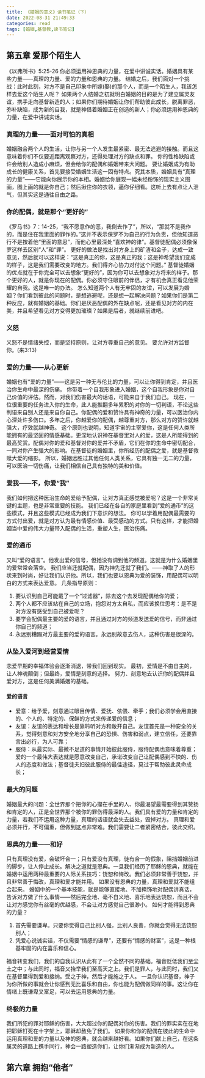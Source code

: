 ```yaml
---
title: 《婚姻的意义》读书笔记（下）
date: 2022-08-31 21:49:33
categories: read
tags: [婚姻,基督教,读书笔记]
---
```

## 第五章 爱那个陌生人
《以弗所书》5:25-26
你必须运用神恩典的力量，在爱中讲诚实话。婚姻具有某些力量——真理的力量、爱的力量和恩典的力量。
结婚之后，我们面对一个挑战：此时此刻，对方不是自己印象中所嫁(娶)的那个人，而是一个陌生人，我该怎样去爱这个陌生人呢？
如果两个人结婚之初就明白婚姻的目的是为了建立属灵友谊，携手走向基督新造的人；如果你们期待婚姻让你们帮助彼此成长，脱离罪恶，弥补缺陷，成为新的自我，就是神借着婚姻正在创造的新人；你必须运用神恩典的力量，在爱中讲诚实话。
### 真理的力量——面对可怕的真相
婚姻融合两个人的生活，让你与另一个人发生最紧密、最无法逃避的接触。而且这意味着你们不仅要近距离观察对方，还得处理对方的缺点和罪。
你的性格缺陷或许会给别人造成小麻烦，但会给你的配偶和婚姻带来大问题。
要让婚姻成为有助成长的健康关系，首先要接受婚姻生活这一固有特点。究其本质，婚姻具有“真理的力量”——它能向你展示你的本相。婚姻给你展现一幅未经粉饰的现实主义图画，图上画的就是你自己；然后揪住你的衣领，逼你仔细看。这听上去有点让人泄气，但其实这是通往自由之路。
### 你的配偶，就是那个“更好的”
《罗马书》7：14-25，“我不愿意作的恶，我倒去作了”，所以，“那就不是我作的，而是住在我里面的罪作的。”这并不表示保罗不为自己的行为负责，但他知道恶行不是按着他“里面的意思”，而他心里最深处“喜欢神的律”。基督徒配偶必须像保罗这样去区别“人”和“罪”。
更好的做法是找出对方身上的矿渣和金子，达成一致意见，然后就可以这样说：“这是真正的你，这是真正的我；这是神希望我们变成的样子，这是我们需要改变的地方。我们得齐心协力对付这个问题。”
基督徒婚姻的优点就在于你完全可以去想象“更好的”，因为你可以去想象对方将来的样子。那个更好的人，就是你现在的配偶。你必须守住眼前的伴侣，才有机会真正看见他荣耀的自我。这是唯一的办法。
怎么知道两个人有无牢固的友谊，可以发展为婚姻？你们看到彼此的问题时，是想逃避呢，还是想一起解决问题？如果你们是第二种反应，就有婚姻的基础。你们是厌恶配偶的外在缺点呢，还是看见对方的内在美，并且希望看见对方变得更加璀璨？如果是后者，就继续前进吧。
### 义怒
义怒不是情绪失控，而是坚持原则，让对方尊重自己的意见。
要允许对方监督你。(来3:13)
### 爱的力量——从心更新
婚姻也有“爱的力量”——这是另一种无与伦比的力量，可以让你得到肯定，并且医治你生命中最深的伤痛。
你带着一个自我形象进入婚姻，这个自我形象是你对自己价值的评估。然而，对我们伤害最大的话语，可能来自于我们自己。
现在，一位很重要的任务进入你的生命，此人能推翻多年累积的对你的一切判语，不论这些判语来自别人还是来自你自己。你配偶的爱和赞许具有神奇的力量，可以医治你内心深处许多伤口。多年之后，你越爱你的配偶，越尊重对方，那么对方的赞许就越强大，疗效就越神奇。
这个原则也说明，知道宇宙的主宰爱你，这是任何人类所能拥有的最坚固的情感基础。更深地认识神在基督里对人的爱，这是人所能得到的最高奖赏。配偶对你的爱和基督对你的爱并不矛盾，它们在你的生命中密切配合，一同对你产生强大的影响。在基督徒的婚姻里，你所经历的配偶之爱，就是基督救赎大爱的缩影。
所以，婚姻远胜过其他任何人类关系，它具有独一无二的力量，可以医治一切伤痛，让我们相信自己具有独特的美和价值。
### 爱我——不，你爱“我”
我们如何把这种医治生命的爱给予配偶，让对方真正感觉被爱呢？这是一个非常关键的主题，也是非常重要的技能。
我们已经在各自的家庭里看到“爱的通币”的这些模式，并且这些模式已经成为我们下意识的想法。
你可以学着用配偶最需要的方式付出爱，就是对方认为最有情感价值、最受感动的方式。只有这样，才能把婚姻当中爱的伟大力量带入配偶的生活，重塑人生，医治伤痛。
### 爱的通币
又叫“爱的语言”。他发出爱的信号，但她没有调到他的频道。这就是为什么婚姻里的爱常常会落空。
我们应当迁就配偶，因为神先迁就了我们。——神取了人的形状来到时尚，好让我们认识他。所以，我们也要以恩典为爱的装饰，用配偶可以明白的方式来表达爱意。
几条指导原则：
1. 要认识到自己可能戴了一个“过滤器”，除去这个去发现配偶给你的爱；
2. 两个人都不应该站在自己的立场，抱怨对方太自私，而应该换位思考：是不是对方没有感受到自己被爱呢？
3. 要学会配偶最主要的爱的语言，并且通过对方的频道发送爱的信号，而非通过你自己的频道；
4. 永远别糟蹋对方最主要的爱的语言。永远别故意去伤人，这种伤害是很深的。
### 从坠入爱河到经营爱情
恋爱早期的幸福体验会逐渐消退，带我们回到现实。
最初，爱情是不由自主的，让人神魂颠倒；但最终，爱情是刻意的选择。
努力、刻意地去认识你的配偶并且爱对方，这是任何美满婚姻的基础。

#### 爱的语言
- 爱意：给予爱，刻意通过眼目传情、爱抚、依偎、牵手；我们必须学会用直接的、个人的、特定的、保鲜的方式来传递爱的信息；
- 友谊：友谊的表达和增长是靠聆听对方和敞开自己。友谊首先是一种安全的关系，觉得刻意和对方安全地分享自己的恐惧、伤害和弱点，建立信任，还要靠言出必行，为人可靠；
- 服侍：从最实际、最微不足道的事情开始彼此服侍，服侍配偶也意味着尊重；爱的一个最伟大表达就是愿意改变自己，承诺改变自己让配偶感到不快的、伤人的态度和做法；基督徒夫妇彼此服侍的最佳途径，莫过于帮助彼此灵命成长；
### 最大的问题
婚姻最大的问题：全世界那个把你的心攥在手里的人、你最渴望最需要得到其赞扬和肯定的人，正是全世界那个被你的罪伤得最深的人。我们具有爱的力量和肯定的力量，若我们不运用这种力量，真理的话语就会失去益处，毁掉对方。
真理和爱必须并行，不可偏重，但做到这点非常难。我们需要让二者紧密结合，彼此交织。
### 恩典的力量——和好
只有真理没有爱，会破坏合一；只有爱没有真理，徒有合一的假象，阻挡婚姻前进的脚步，让人停止成长。解决之道就是恩典。一旦我们经历了耶稣的恩典，就能在婚姻中运用两种最重要的人际关系技巧：饶恕和悔改。我们必须非常善于饶恕，并且非常善于悔改，真理和爱才能并用。
如果没有恩典的力量，真理和爱就不能组合起来。
婚姻中的一个基本技能，就是能够直接地、不加掩饰地对配偶讲真话，告诉对方做了什么事情——然后完全地、毫不自义地、喜乐地表达饶恕，而且不会让对方感觉你有丝毫的优越感，不会让对方感觉自己很渺小。
如何才能得到恩典的力量？
1. 首先需要谦卑。只要你觉得自己比别人强，比别人良善，你就会觉得无法饶恕别人；
2. 凭爱心说诚实话，不仅需要“情感的谦卑”，还要有“情感的财富”，这是一种根基牢固的内在喜乐和信心。

福音转变我们，我们的自我认识从此有了一个全然不同的基础。福音贬低我们至尘土之中；与此同时，福音又抬举我们至高天之上。我们是罪人，与此同时，我们又在基督里得到爱和接纳。受之于神，然后才能施之于人。
一旦你认识基督，神子为你所做的事就会让你感到无比喜乐和自由，你也能为配偶做同样的事。这让你在情绪上既谦卑又富足，可以去运用恩典的力量。
### 终极的力量
我们所犯的罪对耶稣的伤害，大大超过你的配偶对你的伤害。我们的罪实实在在地把耶稣钉死在十字架上，耶稣却赦免了我们。
如果你和你的配偶在彼此的生命中运用真理和爱的力量以及神的恩典，就会越来越好看。如果你们献上自己，在这条属灵的道路上携手同行，神会一路塑造你们，让你们渐渐成为新造的人。

## 第六章 拥抱“他者”


